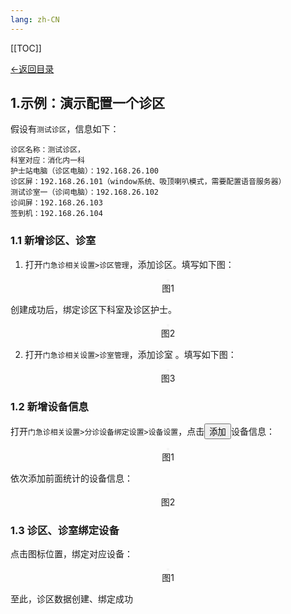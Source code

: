 ```yaml
---
lang: zh-CN
---
```


[[TOC]]

[←返回目录](/pages/V5.6/faq/triage-soft/triage-soft.md)

## 1.示例：演示配置一个诊区

假设有`测试诊区`，信息如下：

```
诊区名称：测试诊区，
科室对应：消化内一科
护士站电脑（诊区电脑）：192.168.26.100
诊区屏：192.168.26.101（window系统、吸顶喇叭模式，需要配置语音服务器）
测试诊室一（诊间电脑）：192.168.26.102
诊间屏：192.168.26.103
签到机：192.168.26.104
```

### 1.1 新增诊区、诊室

1. 打开`门急诊相关设置>诊区管理`，添加诊区。填写如下图：

<div style="display:flex;flex-direction: column;justify-content: center;align-items: center; width: 100%;">
 <img style="border: 2px #f5f5f5 solid" src="/image/5.6img/faq/triage-soft/base-using/1-图1-1-1.png" alt="">
 <span>图1</span>
</div>

创建成功后，绑定诊区下科室及诊区护士。

<div style="display:flex;flex-direction: column;justify-content: center;align-items: center; width: 100%;">
 <img style="border: 2px #f5f5f5 solid" src="/image/5.6img/faq/triage-soft/base-using/1-图1-1-2.png" alt="">
 <span>图2</span>
</div>

2. 打开`门急诊相关设置>诊室管理`，添加诊室 。填写如下图：

<div style="display:flex;flex-direction: column;justify-content: center;align-items: center; width: 100%;">
 <img style="border: 2px #f5f5f5 solid" src="/image/5.6img/faq/triage-soft/base-using/1-图1-1-3.png" alt="">
 <span>图3</span>
</div>

### 1.2 新增设备信息

打开`门急诊相关设置>分诊设备绑定设置>设备设置`，点击<button>添加</button>设备信息：

<div style="display:flex;flex-direction: column;justify-content: center;align-items: center; width: 100%;">
 <img style="border: 2px #f5f5f5 solid" src="/image/5.6img/faq/triage-soft/base-using/1-图1-2-1.png" alt="">
 <span>图1</span>
</div>

依次添加前面统计的设备信息：

<div style="display:flex;flex-direction: column;justify-content: center;align-items: center; width: 100%;">
 <img style="border: 2px #f5f5f5 solid" src="/image/5.6img/faq/triage-soft/base-using/1-图1-2-2.png" alt="">
 <span>图2</span>
</div>

### 1.3 诊区、诊室绑定设备

点击图标位置，绑定对应设备：

<div style="display:flex;flex-direction: column;justify-content: center;align-items: center; width: 100%;">
 <img style="border: 2px #f5f5f5 solid" src="/image/5.6img/faq/triage-soft/base-using/1-图1-3-1.png" alt="">
 <span>图1</span>
</div>

至此，诊区数据创建、绑定成功

